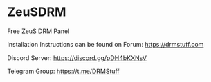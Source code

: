 # ZeuSDRM

Free ZeuS DRM Panel

Installation Instructions can be found on Forum: https://drmstuff.com

Discord Server: 
https://discord.gg/pDH4bKXNsV

Telegram Group:
https://t.me/DRMStuff
